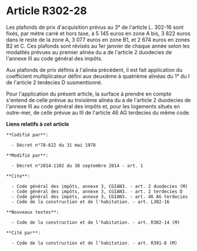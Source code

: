 # Article R302-28

Les plafonds de prix d'acquisition prévus au 3° de l'article L. 302-16 sont fixés, par mètre carré et hors taxe, à 5 145
euros en zone A bis, 3 822 euros dans le reste de la zone A, 3 077 euros en zone B1, et 2 674 euros en zones B2 et C. Ces
plafonds sont révisés au 1er janvier de chaque année selon les modalités prévues au premier alinéa du a de l'article 2
duodecies de l'annexe III au code général des impôts. 

Aux plafonds de prix définis à l'alinéa précédent, il est fait application du coefficient multiplicateur défini aux deuxième
à quatrième alinéas du 1° du I de l'article 2 terdecies D susmentionné. 

Pour l'application du présent article, la surface à prendre en compte s'entend de celle prévue au troisième alinéa du a de
l'article 2 duodecies de l'annexe III au code général des impôts et, pour les logements situés en outre-mer, de celle prévue
au III de l'article 46 AG terdecies du même code.

**Liens relatifs à cet article**

	**Codifié par**:

	  - Décret n°78-622 du 31 mai 1978

	**Modifié par**:

	  - Décret n°2014-1102 du 30 septembre 2014 - art. 1

	**Cite**:

	  - Code général des impôts, annexe 3, CGIAN3. - art. 2 duodecies (M)
	  - Code général des impôts, annexe 3, CGIAN3. - art. 2 terdecies D
	  - Code général des impôts, annexe 3, CGIAN3. - art. 46 AG terdecies
	  - Code de la construction et de l'habitation. - art. L302-16

	**Nouveaux textes**:

	  - Code de la construction et de l'habitation. - art. R302-14 (M)

	**Cité par**:

	  - Code de la construction et de l'habitation. - art. R391-8 (M)
